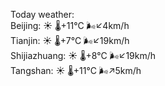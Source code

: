 Today weather:  
Beijing: ☀️   🌡️+11°C 🌬️↙4km/h  
Tianjin: ☀️   🌡️+7°C 🌬️↙19km/h  
Shijiazhuang: ☀️   🌡️+8°C 🌬️↙19km/h  
Tangshan: ☀️   🌡️+11°C 🌬️↗5km/h  
